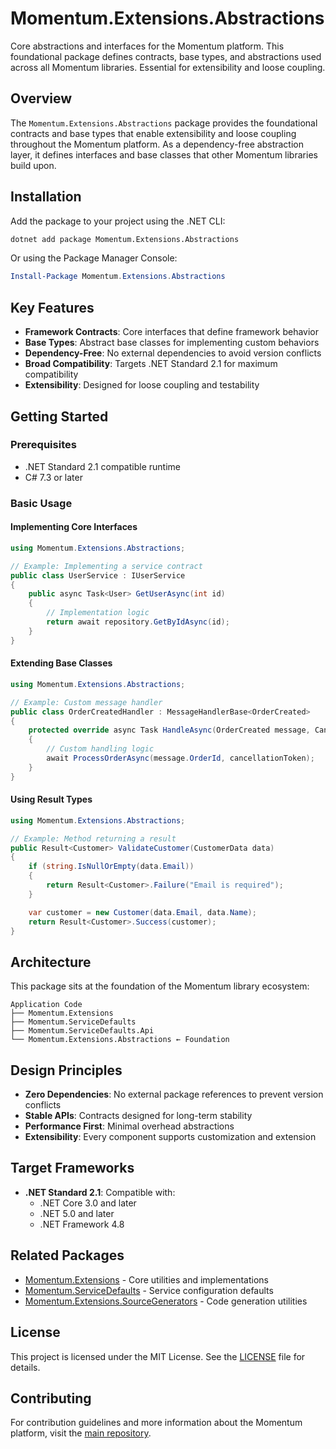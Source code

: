 # Momentum.Extensions.Abstractions

Core abstractions and interfaces for the Momentum platform. This foundational package defines contracts, base types, and abstractions used across all Momentum libraries. Essential for extensibility and loose coupling.

## Overview

The `Momentum.Extensions.Abstractions` package provides the foundational contracts and base types that enable extensibility and loose coupling throughout the Momentum platform. As a dependency-free abstraction layer, it defines interfaces and base classes that other Momentum libraries build upon.

## Installation

Add the package to your project using the .NET CLI:

```bash
dotnet add package Momentum.Extensions.Abstractions
```

Or using the Package Manager Console:

```powershell
Install-Package Momentum.Extensions.Abstractions
```

## Key Features

-   **Framework Contracts**: Core interfaces that define framework behavior
-   **Base Types**: Abstract base classes for implementing custom behaviors
-   **Dependency-Free**: No external dependencies to avoid version conflicts
-   **Broad Compatibility**: Targets .NET Standard 2.1 for maximum compatibility
-   **Extensibility**: Designed for loose coupling and testability

## Getting Started

### Prerequisites

-   .NET Standard 2.1 compatible runtime
-   C# 7.3 or later

### Basic Usage

#### Implementing Core Interfaces

```csharp
using Momentum.Extensions.Abstractions;

// Example: Implementing a service contract
public class UserService : IUserService
{
    public async Task<User> GetUserAsync(int id)
    {
        // Implementation logic
        return await repository.GetByIdAsync(id);
    }
}
```

#### Extending Base Classes

```csharp
using Momentum.Extensions.Abstractions;

// Example: Custom message handler
public class OrderCreatedHandler : MessageHandlerBase<OrderCreated>
{
    protected override async Task HandleAsync(OrderCreated message, CancellationToken cancellationToken)
    {
        // Custom handling logic
        await ProcessOrderAsync(message.OrderId, cancellationToken);
    }
}
```

#### Using Result Types

```csharp
using Momentum.Extensions.Abstractions;

// Example: Method returning a result
public Result<Customer> ValidateCustomer(CustomerData data)
{
    if (string.IsNullOrEmpty(data.Email))
    {
        return Result<Customer>.Failure("Email is required");
    }

    var customer = new Customer(data.Email, data.Name);
    return Result<Customer>.Success(customer);
}
```

## Architecture

This package sits at the foundation of the Momentum library ecosystem:

```
Application Code
├── Momentum.Extensions
├── Momentum.ServiceDefaults
├── Momentum.ServiceDefaults.Api
└── Momentum.Extensions.Abstractions ← Foundation
```

## Design Principles

-   **Zero Dependencies**: No external package references to prevent version conflicts
-   **Stable APIs**: Contracts designed for long-term stability
-   **Performance First**: Minimal overhead abstractions
-   **Extensibility**: Every component supports customization and extension

## Target Frameworks

-   **.NET Standard 2.1**: Compatible with:
    -   .NET Core 3.0 and later
    -   .NET 5.0 and later
    -   .NET Framework 4.8

## Related Packages

-   [Momentum.Extensions](../Momentum.Extensions/README.md) - Core utilities and implementations
-   [Momentum.ServiceDefaults](../Momentum.ServiceDefaults/README.md) - Service configuration defaults
-   [Momentum.Extensions.SourceGenerators](../Momentum.Extensions.SourceGenerators/README.md) - Code generation utilities

## License

This project is licensed under the MIT License. See the [LICENSE](https://github.com/vgmello/momentum/blob/main/LICENSE) file for details.

## Contributing

For contribution guidelines and more information about the Momentum platform, visit the [main repository](https://github.com/vgmello/momentum).
